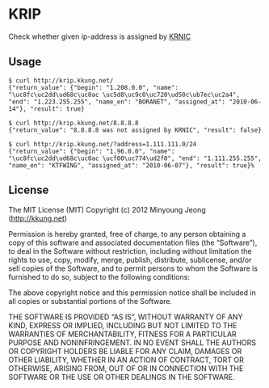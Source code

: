 # KRIP

Check whether given ip-address is assigned by [KRNIC](http://krnic.or.kr/)

## Usage


    $ curl http://krip.kkung.net/
    {"return_value": {"begin": "1.208.0.0", "name": "\uc8fc\uc2dd\ud68c\uc0ac \uc5d8\uc9c0\uc720\ud50c\ub7ec\uc2a4", "end": "1.223.255.255", "name_en": "BORANET", "assigned_at": "2010-06-14"}, "result": true}
    
    $ curl http://krip.kkung.net/8.8.8.8
    {"return_value": "8.8.8.8 was not assigned by KRNIC", "result": false}
    
    $ curl http://krip.kkung.net/?address=1.111.111.0/24
    {"return_value": {"begin": "1.96.0.0", "name": "\uc8fc\uc2dd\ud68c\uc0ac \ucf00\uc774\ud2f0", "end": "1.111.255.255", "name_en": "KTFWING", "assigned_at": "2010-06-07"}, "result": true}%
    
    

## License
The MIT License (MIT)
Copyright (c) 2012 Minyoung Jeong (http://kkung.net)

Permission is hereby granted, free of charge, to any person obtaining a copy
of this software and associated documentation files (the “Software”), to deal
in the Software without restriction, including without limitation the rights
to use, copy, modify, merge, publish, distribute, sublicense, and/or sell
copies of the Software, and to permit persons to whom the Software is
furnished to do so, subject to the following conditions:

The above copyright notice and this permission notice shall be included in
all copies or substantial portions of the Software.

THE SOFTWARE IS PROVIDED “AS IS”, WITHOUT WARRANTY OF ANY KIND, EXPRESS OR
IMPLIED, INCLUDING BUT NOT LIMITED TO THE WARRANTIES OF MERCHANTABILITY,
FITNESS FOR A PARTICULAR PURPOSE AND NONINFRINGEMENT. IN NO EVENT SHALL THE
AUTHORS OR COPYRIGHT HOLDERS BE LIABLE FOR ANY CLAIM, DAMAGES OR OTHER
LIABILITY, WHETHER IN AN ACTION OF CONTRACT, TORT OR OTHERWISE, ARISING FROM,
OUT OF OR IN CONNECTION WITH THE SOFTWARE OR THE USE OR OTHER DEALINGS IN
THE SOFTWARE.

